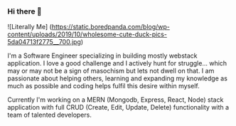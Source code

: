 ### Hi there 👋

![Literally Me] (https://static.boredpanda.com/blog/wp-content/uploads/2019/10/wholesome-cute-duck-pics-5da04713f2775__700.jpg)

I'm a Software Engineer specializing in building mostly webstack application. I love a good challenge and I actively hunt for struggle... which may or may not be a sign of masochism but lets not dwell on that. I am passionate about helping others, learning and expanding my knowledge as much as possible and coding helps fulfil this desire within myself.

Currently I'm working on a MERN (Mongodb, Express, React, Node) stack application with full CRUD (Create, Edit, Update, Delete) functionality with a team of talented developers.
<!--
**IsaacStyle/IsaacStyle** is a ✨ _special_ ✨ repository because its `README.md` (this file) appears on your GitHub profile.

Here are some ideas to get you started:

- 🔭 I’m currently working on ...
- 🌱 I’m currently learning ...
- 👯 I’m looking to collaborate on ...
- 🤔 I’m looking for help with ...
- 💬 Ask me about ...
- 📫 How to reach me: ...
- 😄 Pronouns: ...
- ⚡ Fun fact: ...
-->
